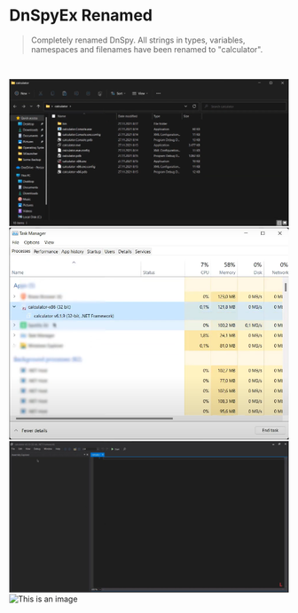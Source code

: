 # DnSpyEx Renamed
> Completely renamed DnSpy. All strings in types, variables, namespaces and filenames have been renamed to "calculator".

</br>

![InWindowsExplorer](./screenshots/explorer.png)
![InTaskManager](./screenshots/taskmgr.png)
![InDnSpyRenamed](./screenshots/dnspy.png)
![This is an image](https://myoctocat.com/assets/images/base-octocat.svg)
